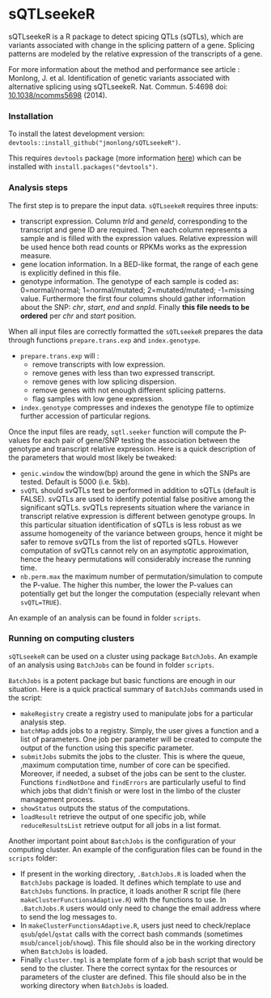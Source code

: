 sQTLseekeR
==========

sQTLseekeR is a R package to detect spicing QTLs (sQTLs), which are variants associated with change in the splicing pattern of a gene. Splicing patterns are modeled by the relative expression of the transcripts of a gene.

For more information about the method and performance see article :
Monlong, J. et al. Identification of genetic variants associated with alternative splicing using sQTLseekeR. Nat. Commun. 
5:4698 doi: [10.1038/ncomms5698](http://www.nature.com/ncomms/2014/140820/ncomms5698/full/ncomms5698.html) (2014).

### Installation

To install the latest development version: `devtools::install_github("jmonlong/sQTLseekeR")`. 

This requires `devtools` package (more information [here](https://github.com/hadley/devtools)) 
which can be installed with `install.packages("devtools")`. 

### Analysis steps

The first step is to prepare the input data. `sQTLseekeR` requires three inputs:
* transcript expression. Column *trId* and *geneId*, corresponding to the transcript and gene ID are required. Then each column represents a sample and is filled with the expression values. Relative expression will be used hence both read counts or RPKMs works as the expression measure.
* gene location information. In a BED-like format, the range of each gene is explicitly defined in this file.
* genotype information. The genotype of each sample is coded as: 0=normal/normal; 1=normal/mutated; 2=mutated/mutated; -1=missing value. Furthermore the first four columns should gather information about the SNP: *chr*, *start*, *end* and *snpId*. Finally **this file needs to be ordered** per *chr* and *start* position.

When all input files are correctly formatted the `sQTLseekeR` prepares the data through functions `prepare.trans.exp` and `index.genotype`.
* `prepare.trans.exp` will :
  * remove transcripts with low expression.
  * remove genes with less than two expressed transcript.
  * remove genes with low splicing dispersion.
  * remove genes with not enough different splicing patterns.
  * flag samples with low gene expression.
* `index.genotype` compresses and indexes the genotype file to optimize further accession of particular regions.

Once the input files are ready, `sqtl.seeker` function will compute the P-values for each pair of gene/SNP testing the association between the genotype and transcript relative expression. Here is a quick description of the parameters that would most likely be tweaked:
* `genic.window` the window(bp) around the gene in which the SNPs are tested. Default is 5000 (i.e. 5kb).
* `svQTL` should svQTLs test be performed in addition to sQTLs (default is FALSE). svQTLs are used to identify potential false positive among the significant sQTLs. svQTLs represents situation where the variance in transcript relative expression is different between genotype groups. In this particular situation identification of sQTLs is less robust as we assume homogeneity of the variance between groups, hence it might be safer to remove svQTLs from the list of reported sQTLs. However computation of svQTLs cannot rely on an asymptotic approximation, hence the heavy permutations will considerably increase the running time. 
* `nb.perm.max` the maximum number of permutation/simulation to compute the P-value. The higher this number, the lower the P-values can potentially get but the longer the computation (especially relevant when `svQTL=TRUE`).

An example of an analysis can be found in folder `scripts`.

### Running on computing clusters

`sQTLseekeR` can be used on a cluster using package `BatchJobs`. An example of an analysis using `BatchJobs` can
be found in folder `scripts`.

`BatchJobs` is a potent package but basic functions are enough in our situation. Here is a quick practical summary of `BatchJobs` commands used in the script:
* `makeRegistry` create a registry used to manipulate jobs for a particular analysis step.
* `batchMap` adds jobs to a registry. Simply, the user gives a function and a list of parameters. One job per parameter will be created to compute the output of the function using this specific parameter.
* `submitJobs` submits the jobs to the cluster. This is where the queue, ,maximum computation time, number of core can be specified. Moreover, if needed, a subset of the jobs can be sent to the cluster. Functions `findNotDone` and `findErrors` are particularly useful to find which jobs that didn't finish or were lost in the limbo of the cluster management process.
* `showStatus` outputs the status of the computations.
* `loadResult` retrieve the output of one specific job, while `reduceResultsList` retrieve output for all jobs in a list format.

Another important point about `BatchJobs` is the configuration of your computing cluster. An example of the configuration files can be found in the `scripts` folder:
* If present in the working directory, `.BatchJobs.R` is loaded when the `BatchJobs` package is loaded. It defines which template to use and `BatchJobs` functions. In practice, it loads another R script file (here `makeClusterFunctionsAdaptive.R`) with the functions to use. In `.BatchJobs.R` users would only need to change the email address where to send the log messages to.
* In `makeClusterFunctionsAdaptive.R`, users just need to check/replace `qsub`/`qdel`/`qstat` calls with the correct bash commands (sometimes `msub`/`canceljob`/`showq`). This file should also be in the working directory when `BatchJobs` is loaded.
* Finally `cluster.tmpl` is a template form of a job bash script that would be send to the cluster. There the correct syntax for the resources or parameters of the cluster are defined. This file should also be in the working directory when `BatchJobs` is loaded.
